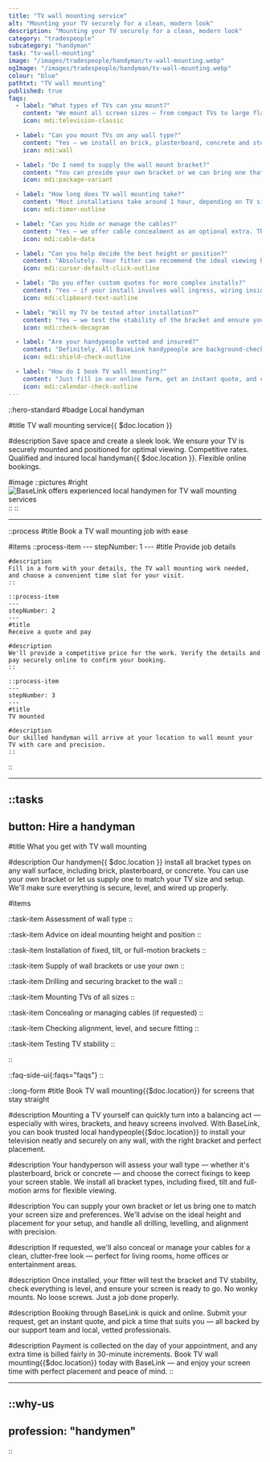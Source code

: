 ```yaml
---
title: "TV wall mounting service"
alt: "Mounting your TV securely for a clean, modern look"
description: "Mounting your TV securely for a clean, modern look"
category: "tradespeople"
subcategory: "handyman"
task: "tv-wall-mounting"
image: "/images/tradespeople/handyman/tv-wall-mounting.webp"
ogImage: "/images/tradespeople/handyman/tv-wall-mounting.webp"
colour: "blue"
pathtxt: "TV wall mounting"
published: true
faqs:
  - label: "What types of TVs can you mount?"
    content: "We mount all screen sizes – from compact TVs to large flat-screens – using fixed, tilt or full-motion brackets. We make sure your TV is secure, level, and perfectly placed on the wall."
    icon: mdi:television-classic

  - label: "Can you mount TVs on any wall type?"
    content: "Yes – we install on brick, plasterboard, concrete and stud walls. Your fitter will assess the wall type and use the correct fixings to ensure a safe and stable result."
    icon: mdi:wall

  - label: "Do I need to supply the wall mount bracket?"
    content: "You can provide your own bracket or we can bring one that suits your TV size and wall type. Just let us know your preference when booking."
    icon: mdi:package-variant

  - label: "How long does TV wall mounting take?"
    content: "Most installations take around 1 hour, depending on TV size, wall type, and bracket style. If you’re requesting cable concealment or have a more complex setup, we’ll schedule additional time."
    icon: mdi:timer-outline

  - label: "Can you hide or manage the cables?"
    content: "Yes – we offer cable concealment as an optional extra. This can include trunking or routing cables through walls (where possible) to keep things tidy and out of sight."
    icon: mdi:cable-data

  - label: "Can you help decide the best height or position?"
    content: "Absolutely. Your fitter can recommend the ideal viewing height and position based on your room layout and seating area. We'll make sure it's functional and looks great too."
    icon: mdi:cursor-default-click-outline

  - label: "Do you offer custom quotes for more complex installs?"
    content: "Yes – if your install involves wall ingress, wiring inside stud walls, or additional AV equipment, we’ll provide a custom quote based on your requirements. Just include the details in your request."
    icon: mdi:clipboard-text-outline

  - label: "Will my TV be tested after installation?"
    content: "Yes – we test the stability of the bracket and ensure your TV is level and securely fixed. If your screen is powered and connected, we’ll confirm it’s working before we leave."
    icon: mdi:check-decagram

  - label: "Are your handypeople vetted and insured?"
    content: "Definitely. All BaseLink handypeople are background-checked, insured, and reviewed by local customers. You can count on a safe and professional service every time."
    icon: mdi:shield-check-outline

  - label: "How do I book TV wall mounting?"
    content: "Just fill in our online form, get an instant quote, and choose a time that suits you. Payment is taken on the day, with extra time billed in fair 30-minute increments."
    icon: mdi:calendar-check-outline
---
```


::hero-standard
#badge
Local handyman

#title
TV wall mounting service{{ $doc.location }}

#description
Save space and create a sleek look. We ensure your TV is securely mounted and positioned for optimal viewing. Competitive rates. Qualified and insured local handyman{{ $doc.location }}. Flexible online bookings.

#image
    ::pictures
    #right
    ![BaseLink offers experienced local handymen for TV wall mounting services](/images/tradespeople/handyman/tv-wall-mounting.webp)
    ::
::

---

::process
#title
Book a TV wall mounting job with ease

#items
    ::process-item
    ---
    stepNumber: 1
    ---
    #title
    Provide job details

    #description
    Fill in a form with your details, the TV wall mounting work needed, and choose a convenient time slot for your visit.
    ::
    
    ::process-item
    ---
    stepNumber: 2
    ---
    #title
    Receive a quote and pay

    #description
    We'll provide a competitive price for the work. Verify the details and pay securely online to confirm your booking.
    ::

    ::process-item
    ---
    stepNumber: 3
    ---
    #title
    TV mounted

    #description
    Our skilled handyman will arrive at your location to wall mount your TV with care and precision.
    ::
::

---

::tasks
---
button: Hire a handyman
---

#title
What you get with TV wall mounting

#description
Our handymen{{ $doc.location }} install all bracket types on any wall surface, including brick, plasterboard, or concrete. You can use your own bracket or let us supply one to match your TV size and setup. We'll make sure everything is secure, level, and wired up properly.

#items

  ::task-item
  Assessment of wall type
  ::

  ::task-item
  Advice on ideal mounting height and position
  ::

  ::task-item
  Installation of fixed, tilt, or full-motion brackets
  ::

  ::task-item
  Supply of wall brackets or use your own
  ::

  ::task-item
  Drilling and securing bracket to the wall
  ::

  ::task-item
  Mounting TVs of all sizes
  ::

  ::task-item
  Concealing or managing cables (if requested)
  ::

  ::task-item
  Checking alignment, level, and secure fitting
  ::

  ::task-item
  Testing TV stability
  ::

::


::faq-side-ui{:faqs="faqs"}
::


::long-form
#title
Book TV wall mounting{{$doc.location}} for screens that stay straight

#description
Mounting a TV yourself can quickly turn into a balancing act — especially with wires, brackets, and heavy screens involved. With BaseLink, you can book trusted local handypeople{{$doc.location}} to install your television neatly and securely on any wall, with the right bracket and perfect placement.

#description
Your handyperson will assess your wall type — whether it's plasterboard, brick or concrete — and choose the correct fixings to keep your screen stable. We install all bracket types, including fixed, tilt and full-motion arms for flexible viewing.

#description
You can supply your own bracket or let us bring one to match your screen size and preferences. We'll advise on the ideal height and placement for your setup, and handle all drilling, levelling, and alignment with precision.

#description
If requested, we'll also conceal or manage your cables for a clean, clutter-free look — perfect for living rooms, home offices or entertainment areas.

#description
Once installed, your fitter will test the bracket and TV stability, check everything is level, and ensure your screen is ready to go. No wonky mounts. No loose screws. Just a job done properly.

#description
Booking through BaseLink is quick and online. Submit your request, get an instant quote, and pick a time that suits you — all backed by our support team and local, vetted professionals.

#description
Payment is collected on the day of your appointment, and any extra time is billed fairly in 30-minute increments. Book TV wall mounting{{$doc.location}} today with BaseLink — and enjoy your screen time with perfect placement and peace of mind.
::

---

::why-us
---
profession: "handymen"
---
::